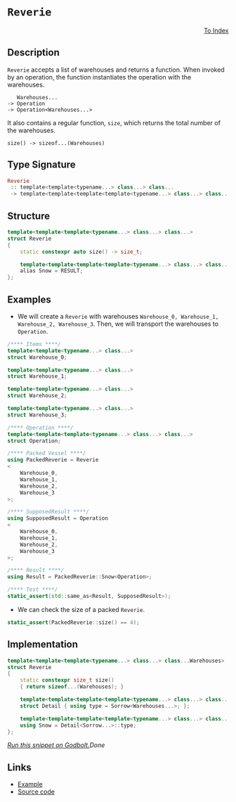 <!-- Copyright 2024 Feng Mofan
SPDX-License-Identifier: Apache-2.0 -->

# `Reverie`

<p style='text-align: right;'><a href="../utilities.md#reverie">To Index</a></p>

## Description

`Reverie` accepts a list of warehouses and returns a function.
When invoked by an operation, the function instantiates the operation with the warehouses.

<pre><code>   Warehouses...
-> Operation
-> Operation&lt;Warehouses...&gt;</code></pre>

It also contains a regular function, `size`, which returns the total number of the warehouses.

<pre><code>size() -> sizeof...(Warehouses)</code></pre>

## Type Signature

```Haskell
Reverie
 :: template<template<typename...> class...> class...
 -> template<template<template<template<typename...> class...> class...> class...>
```

## Structure

```C++
template<template<template<typename...> class...> class...>
struct Reverie
{
    static constexpr auto size() -> size_t;

    template<template<template<template<typename...> class...> class...> class>
    alias Snow = RESULT;
};
```

## Examples

- We will create a `Reverie` with warehouses `Warehouse_0, Warehouse_1, Warehouse_2, Warehouse_3`.
Then, we will transport the warehouses to `Operation`.

```C++
/**** Items ****/
template<template<typename...> class...>
struct Warehouse_0;

template<template<typename...> class...>
struct Warehouse_1;

template<template<typename...> class...>
struct Warehouse_2;

template<template<typename...> class...>
struct Warehouse_3;

/**** Operation ****/
template<template<template<typename...> class...> class...>
struct Operation;

/**** Packed Vessel ****/
using PackedReverie = Reverie
<
    Warehouse_0, 
    Warehouse_1, 
    Warehouse_2, 
    Warehouse_3
>;

/**** SupposedResult ****/
using SupposedResult = Operation
<
    Warehouse_0, 
    Warehouse_1, 
    Warehouse_2, 
    Warehouse_3
>;

/**** Result ****/
using Result = PackedReverie::Snow<Operation>;

/**** Test ****/
static_assert(std::same_as<Result, SupposedResult>);
```

- We can check the size of a packed `Reverie`.

```C++
static_assert(PackedReverie::size() == 4);
```

## Implementation

```C++
template<template<template<typename...> class...> class...Warehouses>
struct Reverie
{
    static constexpr size_t size()
    { return sizeof...(Warehouses); }

    template<template<template<template<typename...> class...> class...> class Sorrow>
    struct Detail { using type = Sorrow<Warehouses...>; };

    template<template<template<template<typename...> class...> class...> class...Sorrow>
    using Snow = Detail<Sorrow...>::type;
};
```

[*Run this snippet on Godbolt.*](https://godbolt.org/#z:OYLghAFBqd5QCxAYwPYBMCmBRdBLAF1QCcAaPECAMzwBtMA7AQwFtMQByARg9KtQYEAysib0QXACx8BBAKoBnTAAUAHpwAMvAFYTStJg1DIApACYAQuYukl9ZATwDKjdAGFUtAK4sGISQDMpK4AMngMmAByPgBGmMQgAOwArKQADqgKhE4MHt6%2B/kEZWY4CYRHRLHEJKbaY9qUMQgRMxAR5Pn6BdQ05za0E5VGx8UmpCi1tHQXdEwNDldVjAJS2qF7EyOwcAPQAVAeHR8cnezsmGgCC%2B4cA1AAimGmujMh4mAq3R%2BdXN6f/xx%2BlwuwLMAXCyG8WFuJgCbmQE3QWCosOwIJBfwBWIOQMxtwAkiw0vQ2IImI0vodcdiaWd0VcCJgiQZGbC3IzmeTMGyOcSuTyAJ7PZhsAB04tRt0hTAUCnFosl0tl8oA6q1MAh1koFKiQRNiF4HLcAEqYABu8Xe6MSViut3ttzmjmQUoEE0wqjSxEdeAAXpgAPoEH3%2BiDLEEOmE227ETAEDYMEOYVBUeUQNWxzVebXhgIWKP3emXSO8lncuGl/kVpl81nVzl19lCxisTDyxUGZUSgLYKWduXd3tKz5CEjEVAAd11dod%2BsNwceLToUfz2fCwFuBGbMIC91uo%2BI46ncIzGq1H3bPdh%2BZMiULeaLJZrZZ5z6r7LfjcrX%2BbIrbg77GUBwVHtAK7ECh37eUDyPadiwdNcjH3BhJx3PdFyYOg2RgydL2wEAQC3Z5r2te9bWBX5aSxak7gAMTwYgJlubBVFYYlMEpHEMSogEgXRMEIShDi2TQBgtjSAgdSvK5uLufEOU%2Bb4QW/csPwbVSiJbMUAOHPC9QIA0jVPLMlADDQSJkhlPw06zBWFVs8LA4C4LnIz1RMwMuAsijLhU191LsrT/wgpy9KuVzg2M88AzMbzlNs%2Btaw038HJ0qDB30wzIvc6KAjiyi7gAeWeYhyRyTi6SsgLEpfGr300v9HN0tKgLCy4ItuYr4jKgR8uuI5bmUJhkAAa0wdBbgANQ%2BOwKqBRCNyG0bxtNC1iHeNCTXNS1uRkuEIwdKLs0DDRSBhGd7SO0yuDOg7Lpy46Ytui7biuwM8r2tEH0s/q7iELw0mKFaPi8WhgyUq4Fv3AGgfQU0FFB4NYT3LrSsadF9pet6zOe%2BD7szaKbvOvHXoe0yzFxyNsY%2B4Er2%2Bny8XhxG5pBKGmbBzalrGuHtvW9gQCEFDjzcVGeoYXV6dkg5bgAFQ%2BcGqX0srkADID4gICBEQIhRW1VqS3HZggzv%2BwHMmBhGwdRXNyKlniTho6WhEwUSJpYtj6BZgq7ftosnTwFW1baCAueBtb3m1v1MDDNDkduSRrY4VZaE4ZJeD8DgtFIVBODcaxrEddZNmEsEeFIAhNET1YRpAZJJFFDQAA4zDMABOFuuGSRuG64RJEmkZOOEkXgWAkDRTvTzPs44XgFBAU7y4zxPSDgWAYEQEB1gINIvCNigIDQIk6HiSJW04VQG4ANgAWgvyRbmAZAXSkUUzF4cbCBIPB0D0fhBBEMR2BSBkIIRQKh1CL1ILoG6E5SppE4DwJOKc04VyzpwQqO9t7BhTLcc%2B19b730frcZ%2BZhbgQA8Ifeg3pzABC4MsXgC8tCrAgEgA%2BaQj5kD3qw9hIBgBSApjQMG8RZ4QBiCgmI4RWgCngbwcRzBiACkKjEbQzsF6lwPqSAghUGC0CkRArAMQvDADcGIWgs9uC8CwCwQwwBxB6IYiovAFozGZw9M7He2xS7hEZAPTOtA8AxFKvIjwWAUEGTwCPcxpA1oxDNo8KxRg/FGArqsKgBhgAKEmu8CcXV06l1/sIUQ4ggH5NAWoFBUD9DWJQHnSw%2Bh/Gz0gKsVAEkchmKvoiZGphLDWDMJPNa60sANLDD0BxzgICuGmH4G6oRwjDCqKMG6xRsgCEmXoJZjQFgjASDdOwoymiTHaJ4ToehdkOD6AczZ8ztm2AOasnZFzZmLAWasBQhctgSEQRwVOpAJ68Cnjgy%2BN874PyfnXEhEBcAfyoSXOhZdkmrAQJgJgWAEjDOroEUULcAh9w0JIMwkgL5j2SBfFu%2BhOBD1ICPGhooL5cAvg3Fu3cL61w7lii%2BPyUFTxnnPOFi8mFr2YRvDBO9yCUC4ZQk%2BbBOCtBYGaRIV8mCASQlwFuoouD1zfvgIgAyf6yH/kU6QJSlBlIgboCmMCmBwPMZ875vzUEcHQVvHetxsG4KBUqjcKq1X11IeQthlCYRgjMLChhS9BXiviKK/eqAKGjGlEYFVXBToCMZIxSgoiIGyMkdI0gWb5GKOUQ4HN6jGCaO0bozO%2BjDHGNoKYnNljrG2MrfYs5TiUGuOQO4nNXj6goL8QEyRwTtiZzCRE0u0TYlMkbeuZJfA0kZKyTknN%2BT9WAMNbIUp4DM5msqUkrpVhan9qGU0lpbpODtIIOgTpNSLC9L%2Bf0r%2BHx4AvPqHslwDB3BHIKNMj9lyliLMyMs3IX6pnpEAxsx5WyTmvrOQIfoUwQPQd6HBh5FQoP3IGHcm58xINXI%2BWsDY7zaFkq%2BcgiB/y3X4PjZ61V6qNCkMhdqwNNCQ3wtIIi5FoxhkDwpVS1VuKUgt17gEPFBLJA3TtVy2wPLQ38vgIKzemCo0RuIJK7YMr8EsAUGaF0ZovVlgmJqqFX9dV/0KWu4B8hjVbp0CAIIFqrUIJI7azlaDhVYKoDgzT2ndP6a5ExMhMb/XxGYwEVjfLl4sKC%2Bw5T0XKEgB04DAMemW4BgMwQAMqhb58DoKm4RGbM55t0aXIrBaVHFpjRorROiUFVqMSYsxpcG0JOHRYltjg20QI7V2yJPafG8H7YEgUQ7QnrTHbwCdSg4nTqSRF1JTB0mZMwNk4Uy69XmYkOukB1nyl2d3cYG9dSYjHqzqehgZidha33T0vp8QBlPsaSM2DfhxkfqwzMtDeGAMlByFh9ZOQ/0LKe40eDhz8igdOSD1Dcz/3YYQ%2BDk50OnnbJeW8wBNqyOT04F5u%2BWmdO3BS6KdLDGtUkGY7Q%2BhbGOMosoJ83jIBW6igCAEZIndxNj2Z4kelHLyOcG5fPNj6LkiYp7okMeDdJDty4E3Mw7KB4BEx38vnvLGGfNfjzrH08VeVyiUInI/ggA%3D%3D)$Done$

## Links

- [Example](../../code/facilities/utilities/reverie/implementation.hpp)
- [Source code](../../../conceptrodon/reverie.hpp)
